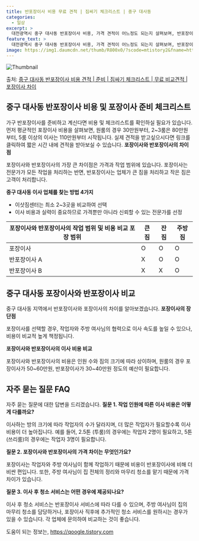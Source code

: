 ```yaml
---
title: 반포장이사 비용 무료 견적 | 짐싸기 체크리스트 | 중구 대사동
categories:
  - 일상
excerpt: >
  대전광역시 중구 대사동 반포장이사 비용, 가격 견적이 어느정도 되는지 살펴보며, 반포장이사를 준비함에 있어 짐싸기 준비 체크리스트가 무엇인지 보겠습니다. 마지막으로 포장이사와 차이점을 통해 무료 비교견적으로 어떤 것이 더 합리적인 선택인지 공유 드립니다.중구 대사동 포장이사 견적 샘플 보기 👈 클릭중구 대사동 포장이사 가격 살펴보기 👈 클릭중구 대사동 반포장이사 평균 이사 비용평수중구 대사동 평균 이사 비용원룸 이사9평 이하 (1톤)30만원~투룸/쓰리룸 이사16평 ~ 20평 (2.5톤)80만원~쓰리룸 이사21평 (5톤) ~110만원~우리집 무료 이사견적 받기 👈 클릭포장 이사와 반포장 이사의 가장 큰 차이점은?포장이사는 이사 전반을 담당하며 가격이 비교적 높지만 전문가가 모든 작업을 처리하는 반면,..
feature_text: >
  대전광역시 중구 대사동 반포장이사 비용, 가격 견적이 어느정도 되는지 살펴보며, 반포장이사를 준비함에 있어 짐싸기 준비 체크리스트가 무엇인지 보겠습니다. 마지막으로 포장이사와 차이점을 통해 무료 비교견적으로 어떤 것이 더 합리적인 선택인지 공유 드립니다.중구 대사동 포장이사 견적 샘플 보기 👈 클릭중구 대사동 포장이사 가격 살펴보기 👈 클릭중구 대사동 반포장이사 평균 이사 비용평수중구 대사동 평균 이사 비용원룸 이사9평 이하 (1톤)30만원~투룸/쓰리룸 이사16평 ~ 20평 (2.5톤)80만원~쓰리룸 이사21평 (5톤) ~110만원~우리집 무료 이사견적 받기 👈 클릭포장 이사와 반포장 이사의 가장 큰 차이점은?포장이사는 이사 전반을 담당하며 가격이 비교적 높지만 전문가가 모든 작업을 처리하는 반면,..
image: https://img1.daumcdn.net/thumb/R800x0/?scode=mtistory2&fname=https%3A%2F%2Fblog.kakaocdn.net%2Fdn%2FJp9MM%2FbtsHd7CFbo1%2FceqqSeGCzETBw69RRsKCY0%2Fimg.webp
---
```


![Thumbnail](https://img1.daumcdn.net/thumb/R800x0/?scode=mtistory2&fname=https%3A%2F%2Fblog.kakaocdn.net%2Fdn%2FJp9MM%2FbtsHd7CFbo1%2FceqqSeGCzETBw69RRsKCY0%2Fimg.webp)

<p>출처: <a href="https://qoogle.tistory.com/9705" rel="dofollow">중구 대사동 반포장이사 비용 견적 | 준비 | 짐싸기 체크리스트 | 무료 비교견적 | 포장이사 차이</a> </p>

## 중구 대사동 반포장이사 비용 및 포장이사 준비 체크리스트

가구 반포장이사를 준비하고 계신다면 비용 및 체크리스트를 확인하실 필요가 있습니다. 먼저 평균적인 포장이사 비용을 살펴보면, 원룸의 경우
30만원부터, 2~3룸은 80만원부터, 5룸 이상의 이사는 110만원부터 시작됩니다. 실제 견적을 받고싶으시다면 링크를 클릭하여 짧은 시간
내에 견적을 받아보실 수 있습니다. **포장이사와 반포장이사의 차이점**

포장이사와 반포장이사의 가장 큰 차이점은 가격과 작업 범위에 있습니다. 포장이사는 전문가가 모든 작업을 처리하는 반면, 반포장이사는 업체가
큰 짐을 처리하고 작은 짐은 고객이 처리합니다.

**중구 대사동 이사 업체를 찾는 방법 4가지**

  * 이삿짐센터는 최소 2~3곳을 비교하여 선택
  * 이사 비용과 실력이 중요하므로 가격뿐만 아니라 신뢰할 수 있는 전문가를 선정

**포장이사와 반포장이사의 작업 범위 및 비용 비교** **포장 범위** | **큰 짐** | **잔짐** | **주방짐**  
---|---|---|---  
포장이사 | O | O | O  
반포장이사 A | X | O | O  
반포장이사 B | X | X | O  
  
## 중구 대사동 포장이사와 반포장이사 비교

중구 대사동 지역에서 반포장이사와 포장이사의 차이를 알아보겠습니다. **포장이사의 장단점**

포장이사를 선택할 경우, 작업자와 주방 여사님의 협력으로 이사 속도를 높일 수 있으나, 비용이 비교적 높게 책정됩니다.

**포장이사와 반포장이사의 이사 비용 비교**

포장이사와 반포장이사의 비용은 인원 수와 짐의 크기에 따라 상이하며, 원룸의 경우 포장이사가 50~60만원, 반포장이사가 30~40만원
정도의 예산이 필요합니다.

## 자주 묻는 질문 FAQ

자주 묻는 질문에 대한 답변을 드리겠습니다. **질문 1. 작업 인원에 따른 이사 비용은 어떻게 다를까요?**

이사하는 방의 크기에 따라 작업자의 수가 달라지며, 더 많은 작업자가 필요할수록 이사 비용이 더 높아집니다. 예를 들어, 2.5톤 (투룸)의
경우에는 작업자 2명이 필요하고, 5톤 (쓰리룸)의 경우에는 작업자 3명이 필요합니다.

**질문 2. 포장이사와 반포장이사의 가격 차이는 무엇인가요?**

포장이사는 작업자와 주방 여사님이 함께 작업하기 때문에 비용이 반포장이사에 비해 더 비싼 편입니다. 또한, 주방 여사님이 집 전체의 정리와
마무리 청소를 맡기 때문에 가격 차이가 있습니다.

**질문 3. 이사 후 청소 서비스는 어떤 경우에 제공되나요?**

이사 후 청소 서비스는 반포장이사 서비스에 따라 다를 수 있으며, 주방 여사님이 집의 마무리 청소를 담당하거나, 포장이사 직후에 추가적인
청소 서비스를 원하시는 경우가 있을 수 있습니다. 각 업체에 문의하여 비교하는 것이 좋습니다.

 

도움이 되는 정보는, <a href="https://qoogle.tistory.com" rel="dofollow">https://qoogle.tistory.com</a>


